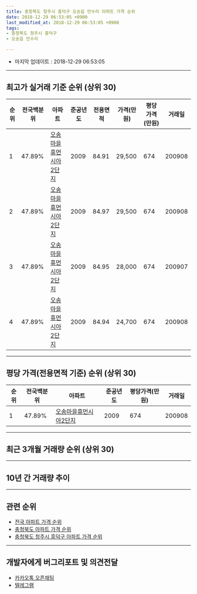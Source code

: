 ```yaml
---
title: 충청북도 청주시 흥덕구 오송읍 만수리 아파트 가격 순위
date: 2018-12-29 06:53:05 +0900
last_modified_at: 2018-12-29 06:53:05 +0900
tags:
- 충청북도 청주시 흥덕구
- 오송읍 만수리

---
```


* 마지막 업데이트 : 2018-12-29 06:53:05

---

## 최고가 실거래 기준 순위 (상위 30)


|순위|전국백분위|아파트|준공년도|전용면적|가격(만원)|평당가격(만원)|거래일|
|---|---|---|---|---|---|---|---|
|1|47.89%|[오송마을휴먼시아2단지](https://search.naver.com/search.naver?query=%EC%B6%A9%EC%B2%AD%EB%B6%81%EB%8F%84+%EC%B2%AD%EC%A3%BC%EC%8B%9C+%ED%9D%A5%EB%8D%95%EA%B5%AC+%EC%98%A4%EC%86%A1%EC%9D%8D+%EB%A7%8C%EC%88%98%EB%A6%AC+%EC%98%A4%EC%86%A1%EB%A7%88%EC%9D%84%ED%9C%B4%EB%A8%BC%EC%8B%9C%EC%95%842%EB%8B%A8%EC%A7%80)|2009|84.91|29,500|674|200908|
|2|47.89%|[오송마을휴먼시아2단지](https://search.naver.com/search.naver?query=%EC%B6%A9%EC%B2%AD%EB%B6%81%EB%8F%84+%EC%B2%AD%EC%A3%BC%EC%8B%9C+%ED%9D%A5%EB%8D%95%EA%B5%AC+%EC%98%A4%EC%86%A1%EC%9D%8D+%EB%A7%8C%EC%88%98%EB%A6%AC+%EC%98%A4%EC%86%A1%EB%A7%88%EC%9D%84%ED%9C%B4%EB%A8%BC%EC%8B%9C%EC%95%842%EB%8B%A8%EC%A7%80)|2009|84.97|29,500|674|200908|
|3|47.89%|[오송마을휴먼시아2단지](https://search.naver.com/search.naver?query=%EC%B6%A9%EC%B2%AD%EB%B6%81%EB%8F%84+%EC%B2%AD%EC%A3%BC%EC%8B%9C+%ED%9D%A5%EB%8D%95%EA%B5%AC+%EC%98%A4%EC%86%A1%EC%9D%8D+%EB%A7%8C%EC%88%98%EB%A6%AC+%EC%98%A4%EC%86%A1%EB%A7%88%EC%9D%84%ED%9C%B4%EB%A8%BC%EC%8B%9C%EC%95%842%EB%8B%A8%EC%A7%80)|2009|84.95|28,000|674|200907|
|4|47.89%|[오송마을휴먼시아2단지](https://search.naver.com/search.naver?query=%EC%B6%A9%EC%B2%AD%EB%B6%81%EB%8F%84+%EC%B2%AD%EC%A3%BC%EC%8B%9C+%ED%9D%A5%EB%8D%95%EA%B5%AC+%EC%98%A4%EC%86%A1%EC%9D%8D+%EB%A7%8C%EC%88%98%EB%A6%AC+%EC%98%A4%EC%86%A1%EB%A7%88%EC%9D%84%ED%9C%B4%EB%A8%BC%EC%8B%9C%EC%95%842%EB%8B%A8%EC%A7%80)|2009|84.94|24,700|674|200908|


---

## 평당 가격(전용면적 기준) 순위 (상위 30)


|순위|전국백분위|아파트|준공년도|평당가격(만원)|거래일|
|---|---|---|---|---|---|
|1|47.89%|[오송마을휴먼시아2단지](https://search.naver.com/search.naver?query=%EC%B6%A9%EC%B2%AD%EB%B6%81%EB%8F%84+%EC%B2%AD%EC%A3%BC%EC%8B%9C+%ED%9D%A5%EB%8D%95%EA%B5%AC+%EC%98%A4%EC%86%A1%EC%9D%8D+%EB%A7%8C%EC%88%98%EB%A6%AC+%EC%98%A4%EC%86%A1%EB%A7%88%EC%9D%84%ED%9C%B4%EB%A8%BC%EC%8B%9C%EC%95%842%EB%8B%A8%EC%A7%80)|2009|674|200908|


---

## 최근 3개월 거래량 순위 (상위 30)


<div style="width:100%;">
    <canvas id="deal_count_ranking" height="250"></canvas>
</div>


<script>
new Chart(document.getElementById("deal_count_ranking"), {
    type: 'horizontalBar',
    data: {
        labels: ['오송마을휴먼시아2단지'],
        datasets: [{
            label: '실거래 수',
            data: [2],
            borderColor: "rgba(255, 0, 128, 1)",
            backgroundColor: "rgba(255, 0, 128, 0.5)",
            fill: false,
        }]
    },
    options: {
        responsive: true,
        title: {
            display: true,
            text: '최근 3개월 거래량 순위'
        },
        tooltips: {
            mode: 'index',
            intersect: false,
            callbacks: {
                title: function(tooltipItems, data) {
                    return "실거래 수:";
                },
                label: function(tooltipItem, data) {
                    return data.labels[tooltipItem.index] + ": " + tooltipItem.xLabel;
                }
            }
        },
        hover: {
            mode: 'nearest',
            intersect: true
        },
        scales: {
            xAxes: [{
                display: true,
                scaleLabel: {
                    display: true,
                    labelString: '실거래 수'
                },
                ticks: {
                    suggestedMin: 0,
                }
            }],
            yAxes: [{
                display: true,
                ticks: {
                    autoSkip: false,
                    callback: function(value, index, values) {
                        if (value.length > 15)
                            return value.substr(0, 13) + "...";
                        else
                            return value;
                    }
                },
                scaleLabel: {
                    display: false,
                }
            }]
        }
    }
});

</script>


---

## 10년 간 거래량 추이


<div style="width:100%;">
    <canvas id="deal_progress" height="250"></canvas>
</div>

<script>
new Chart(document.getElementById("deal_progress"), {
    type: 'line',
    data: {
        labels: ['200812','200901','200902','200903','200904','200905','200906','200907','200908','200909','200910','200911','200912','201001','201002','201003','201004','201005','201006','201007','201008','201009','201010','201011','201012','201101','201102','201103','201104','201105','201106','201107','201108','201109','201110','201111','201112','201201','201202','201203','201204','201205','201206','201207','201208','201209','201210','201211','201212','201301','201302','201303','201304','201305','201306','201307','201308','201309','201310','201311','201312','201401','201402','201403','201404','201405','201406','201407','201408','201409','201410','201411','201412','201501','201502','201503','201504','201505','201506','201507','201508','201509','201510','201511','201512','201601','201602','201603','201604','201605','201606','201607','201608','201609','201610','201611','201612','201701','201702','201703','201704','201705','201706','201707','201708','201709','201710','201711','201712','201801','201802','201803','201804','201805','201806','201807','201808','201809','201810','201811','201812'],
        datasets: [{
            label: '실거래 수',
            pointRadius: 1,
            data: [0, 0, 0, 0, 0, 0, 0, 17, 54, 7, 2, 1, 2, 1, 0, 3, 0, 1, 1, 2, 0, 2, 4, 4, 1, 0, 4, 1, 1, 1, 2, 5, 6, 4, 6, 5, 4, 7, 2, 6, 4, 5, 4, 5, 0, 0, 3, 4, 0, 2, 4, 1, 1, 1, 4, 2, 1, 2, 8, 4, 6, 6, 4, 5, 8, 3, 4, 0, 0, 2, 3, 3, 3, 2, 2, 3, 3, 2, 2, 0, 1, 2, 3, 2, 2, 5, 4, 4, 6, 4, 3, 5, 1, 7, 11, 4, 4, 4, 1, 2, 2, 2, 4, 1, 3, 2, 3, 2, 5, 2, 5, 3, 3, 3, 3, 1, 0, 1, 1, 1, 0],
            borderColor: "rgba(255, 201, 14, 1)",
            backgroundColor: "rgba(255, 201, 14, 0.5)",
            fill: true,
        }]
    },
    options: {
        responsive: true,
        title: {
            display: true,
            text: '10년간 거래량 추이'
        },
        tooltips: {
            mode: 'index',
            intersect: false,
        },
        hover: {
            mode: 'nearest',
            intersect: true
        },
        scales: {
            xAxes: [{
                display: true,
                scaleLabel: {
                    display: true,
                    labelString: '년/월'
                }
            }],
            yAxes: [{
                display: true,
                ticks: {
                    suggestedMin: 0,
                },
                scaleLabel: {
                    display: true,
                    labelString: '실거래 수'
                }
            }]
        }
    }
});

</script>


---

## 관련 순위

- [전국 아파트 가격 순위](https://inasie.github.io/apt-ranking/전국)
- [충청북도 아파트 가격 순위](https://inasie.github.io/apt-ranking/충청북도)
- [충청북도 청주시 흥덕구 아파트 가격 순위](https://inasie.github.io/apt-ranking/충청북도-청주시-흥덕구)


---

## 개발자에게 버그리포트 및 의견전달

- [카카오톡 오픈채팅](https://open.kakao.com/o/gLJUAP4)
- [텔레그램](https://t.me/inasie)

